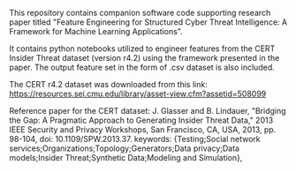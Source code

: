 This repository contains companion software code supporting research paper titled "Feature Engineering for Structured Cyber Threat Intelligence: A Framework for Machine Learning Applications".

It contains python notebooks utilized to engineer features from the CERT Insider Threat dataset (version r4.2) using the framework presented in the paper. The output feature set in the form of .csv dataset is also included.

The CERT r4.2 dataset was downloaded from this link: https://resources.sei.cmu.edu/library/asset-view.cfm?assetid=508099

Reference paper for the CERT dataset:
J. Glasser and B. Lindauer, "Bridging the Gap: A Pragmatic Approach to Generating Insider Threat Data," 2013 IEEE Security and Privacy Workshops, San Francisco, CA, USA, 2013, pp. 98-104, doi: 10.1109/SPW.2013.37. keywords: {Testing;Social network services;Organizations;Topology;Generators;Data privacy;Data models;Insider Threat;Synthetic Data;Modeling and Simulation},

